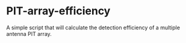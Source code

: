 # PIT-array-efficiency
A simple script that will calculate the detection efficiency of a multiple antenna PIT array.
